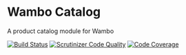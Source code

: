 # Wambo Catalog

A product catalog module for Wambo

[![Build Status](https://scrutinizer-ci.com/g/wambo-co/module-catalog/badges/build.png?b=develop)](https://scrutinizer-ci.com/g/wambo-co/module-catalog/build-status/develop) [![Scrutinizer Code Quality](https://scrutinizer-ci.com/g/wambo-co/module-catalog/badges/quality-score.png?b=develop)](https://scrutinizer-ci.com/g/wambo-co/module-catalog/?branch=develop) [![Code Coverage](https://scrutinizer-ci.com/g/wambo-co/module-catalog/badges/coverage.png?b=develop)](https://scrutinizer-ci.com/g/wambo-co/module-catalog/?branch=develop)


